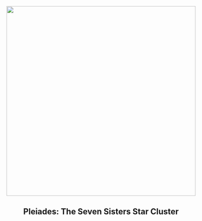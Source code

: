 
<p align="center"><img src="https://apod.nasa.gov/apod/image/2412/Pleiades_Pelizzo_960.jpg" width="500" height="500"></p>
<h2 align="center"> Pleiades: The Seven Sisters Star Cluster </h2>

